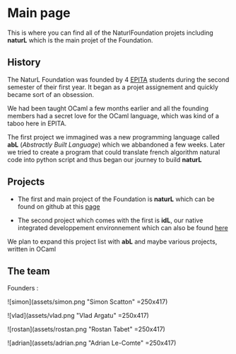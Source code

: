 # Main page

This is where you can find all of the NaturlFoundation projets including **naturL** which is the main projet of the Foundation.


## History 

The NaturL Foundation was founded by 4 [EPITA](http://epita.fr) students during the second semester of their first year. It began as a projet assignement and quickly became sort of an obsession. 

We had been taught OCaml a few months earlier and all the founding members had a secret love for the OCaml language, which was kind of a taboo here in EPITA.

The first project we immagined was a new programming language called **abL** (*Abstractly Built Language*) which we abbandoned a few weeks. Later we tried to create a program that could translate french algorithm natural code into python script and thus began our journey to build **naturL**


## Projects

* The first and main project of the Foundation is **naturL** which can be found on github at this [page](https://github.com/TheNaturLFoundation/naturL "page")

* The second project which comes with the first is **idL**, our native integrated developpement environnement which can also be found [here](https://github.com/TheNaturLFoundation/idL)

We plan to expand this project list with **abL** and maybe various projects, written in OCaml

## The team 

Founders : 

![simon](assets/simon.png "Simon Scatton" =250x417)

![vlad](assets/vlad.png "Vlad Argatu" =250x417)

![rostan](assets/rostan.png "Rostan Tabet" =250x417)

![adrian](assets/adrian.png "Adrian Le-Comte" =250x417)

